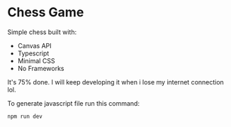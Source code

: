 # Chess Game

Simple chess built with:

- Canvas API
- Typescript
- Minimal CSS
- No Frameworks

It's 75% done. I will keep developing it when i lose my internet connection lol.

To generate javascript file run this command:

```sh
npm run dev
```
